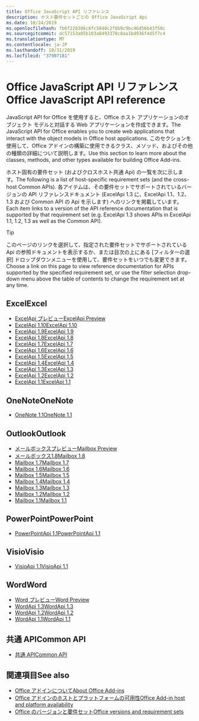 ```yaml
---
title: Office JavaScript API リファレンス
description: ホスト要件セットごとの Office JavaScript Api
ms.date: 10/24/2019
ms.openlocfilehash: fb6f228306c6fc5840c2f8b9c9bc46d56b43f50c
ms.sourcegitcommit: dc57153a05b103a8493370c8aa1bd936f4d5f7c4
ms.translationtype: MT
ms.contentlocale: ja-JP
ms.lasthandoff: 10/31/2019
ms.locfileid: "37907181"
---
```

# <a name="office-javascript-api-reference"></a><span data-ttu-id="5a113-103">Office JavaScript API リファレンス</span><span class="sxs-lookup"><span data-stu-id="5a113-103">Office JavaScript API reference</span></span>

<span data-ttu-id="5a113-104">JavaScript API for Office を使用すると、Office ホスト アプリケーションのオブジェクト モデルと対話する Web アプリケーションを作成できます。</span><span class="sxs-lookup"><span data-stu-id="5a113-104">The JavaScript API for Office enables you to create web applications that interact with the object models in Office host applications.</span></span> <span data-ttu-id="5a113-105">このセクションを使用して、Office アドインの構築に使用できるクラス、メソッド、およびその他の種類の詳細について説明します。</span><span class="sxs-lookup"><span data-stu-id="5a113-105">Use this section to learn more about the classes, methods, and other types available for building Office Add-ins.</span></span>

<span data-ttu-id="5a113-106">ホスト固有の要件セット (およびクロスホスト共通 Api) の一覧を次に示します。</span><span class="sxs-lookup"><span data-stu-id="5a113-106">The following is a list of host-specific requirement sets (and the cross-host Common APIs).</span></span> <span data-ttu-id="5a113-107">各アイテムは、その要件セットでサポートされているバージョンの API リファレンスドキュメント (ExcelApi 1.3 に、ExcelApi 1.1、1.2、1.3 および Common API の Api を示します) へのリンクを掲載しています。</span><span class="sxs-lookup"><span data-stu-id="5a113-107">Each item links to a version of the API reference documentation that is supported by that requirement set (e.g. ExcelApi 1.3 shows APIs in ExcelApi 1.1, 1.2, 1.3 as well as the Common API).</span></span>

> [!TIP]
> <span data-ttu-id="5a113-108">このページのリンクを選択して、指定された要件セットでサポートされている Api の参照ドキュメントを表示するか、または目次の上にある [フィルターの選択] ドロップダウンメニューを使用して、要件セットをいつでも変更できます。</span><span class="sxs-lookup"><span data-stu-id="5a113-108">Choose a link on this page to view reference documentation for APIs supported by the specified requirement set, or use the filter selection drop-down menu above the table of contents to change the requirement set at any time.</span></span>

## <a name="excel"></a><span data-ttu-id="5a113-109">Excel</span><span class="sxs-lookup"><span data-stu-id="5a113-109">Excel</span></span>

- [<span data-ttu-id="5a113-110">ExcelApi プレビュー</span><span class="sxs-lookup"><span data-stu-id="5a113-110">ExcelApi Preview</span></span>](/javascript/api/excel?view=excel-js-preview)
- [<span data-ttu-id="5a113-111">ExcelApi 1.10</span><span class="sxs-lookup"><span data-stu-id="5a113-111">ExcelApi 1.10</span></span>](/javascript/api/excel?view=excel-js-1.10)
- [<span data-ttu-id="5a113-112">ExcelApi 1.9</span><span class="sxs-lookup"><span data-stu-id="5a113-112">ExcelApi 1.9</span></span>](/javascript/api/excel?view=excel-js-1.9)
- [<span data-ttu-id="5a113-113">ExcelApi 1.8</span><span class="sxs-lookup"><span data-stu-id="5a113-113">ExcelApi 1.8</span></span>](/javascript/api/excel?view=excel-js-1.8)
- [<span data-ttu-id="5a113-114">ExcelApi 1.7</span><span class="sxs-lookup"><span data-stu-id="5a113-114">ExcelApi 1.7</span></span>](/javascript/api/excel?view=excel-js-1.7)
- [<span data-ttu-id="5a113-115">ExcelApi 1.6</span><span class="sxs-lookup"><span data-stu-id="5a113-115">ExcelApi 1.6</span></span>](/javascript/api/excel?view=excel-js-1.6)
- [<span data-ttu-id="5a113-116">ExcelApi 1.5</span><span class="sxs-lookup"><span data-stu-id="5a113-116">ExcelApi 1.5</span></span>](/javascript/api/excel?view=excel-js-1.5)
- [<span data-ttu-id="5a113-117">ExcelApi 1.4</span><span class="sxs-lookup"><span data-stu-id="5a113-117">ExcelApi 1.4</span></span>](/javascript/api/excel?view=excel-js-1.4)
- [<span data-ttu-id="5a113-118">ExcelApi 1.3</span><span class="sxs-lookup"><span data-stu-id="5a113-118">ExcelApi 1.3</span></span>](/javascript/api/excel?view=excel-js-1.3)
- [<span data-ttu-id="5a113-119">ExcelApi 1.2</span><span class="sxs-lookup"><span data-stu-id="5a113-119">ExcelApi 1.2</span></span>](/javascript/api/excel?view=excel-js-1.2)
- [<span data-ttu-id="5a113-120">ExcelApi 1.1</span><span class="sxs-lookup"><span data-stu-id="5a113-120">ExcelApi 1.1</span></span>](/javascript/api/excel?view=excel-js-1.1)

## <a name="onenote"></a><span data-ttu-id="5a113-121">OneNote</span><span class="sxs-lookup"><span data-stu-id="5a113-121">OneNote</span></span>

- [<span data-ttu-id="5a113-122">OneNote 1.1</span><span class="sxs-lookup"><span data-stu-id="5a113-122">OneNote 1.1</span></span>](/javascript/api/onenote?view=onenote-js-1.1)

## <a name="outlook"></a><span data-ttu-id="5a113-123">Outlook</span><span class="sxs-lookup"><span data-stu-id="5a113-123">Outlook</span></span>

- [<span data-ttu-id="5a113-124">メールボックスプレビュー</span><span class="sxs-lookup"><span data-stu-id="5a113-124">Mailbox Preview</span></span>](/javascript/api/outlook?view=outlook-js-preview)
- [<span data-ttu-id="5a113-125">メールボックス1.8</span><span class="sxs-lookup"><span data-stu-id="5a113-125">Mailbox 1.8</span></span>](/javascript/api/outlook?view=outlook-js-1.8)
- [<span data-ttu-id="5a113-126">Mailbox 1.7</span><span class="sxs-lookup"><span data-stu-id="5a113-126">Mailbox 1.7</span></span>](/javascript/api/outlook?view=outlook-js-1.7)
- [<span data-ttu-id="5a113-127">Mailbox 1.6</span><span class="sxs-lookup"><span data-stu-id="5a113-127">Mailbox 1.6</span></span>](/javascript/api/outlook?view=outlook-js-1.6)
- [<span data-ttu-id="5a113-128">Mailbox 1.5</span><span class="sxs-lookup"><span data-stu-id="5a113-128">Mailbox 1.5</span></span>](/javascript/api/outlook?view=outlook-js-1.5)
- [<span data-ttu-id="5a113-129">Mailbox 1.4</span><span class="sxs-lookup"><span data-stu-id="5a113-129">Mailbox 1.4</span></span>](/javascript/api/outlook?view=outlook-js-1.4)
- [<span data-ttu-id="5a113-130">Mailbox 1.3</span><span class="sxs-lookup"><span data-stu-id="5a113-130">Mailbox 1.3</span></span>](/javascript/api/outlook?view=outlook-js-1.3)
- [<span data-ttu-id="5a113-131">Mailbox 1.2</span><span class="sxs-lookup"><span data-stu-id="5a113-131">Mailbox 1.2</span></span>](/javascript/api/outlook?view=outlook-js-1.2)
- [<span data-ttu-id="5a113-132">Mailbox 1.1</span><span class="sxs-lookup"><span data-stu-id="5a113-132">Mailbox 1.1</span></span>](/javascript/api/outlook?view=outlook-js-1.1)

## <a name="powerpoint"></a><span data-ttu-id="5a113-133">PowerPoint</span><span class="sxs-lookup"><span data-stu-id="5a113-133">PowerPoint</span></span>

- [<span data-ttu-id="5a113-134">PowerPointApi 1.1</span><span class="sxs-lookup"><span data-stu-id="5a113-134">PowerPointApi 1.1</span></span>](/javascript/api/powerpoint?view=powerpoint-js-1.1)

## <a name="visio"></a><span data-ttu-id="5a113-135">Visio</span><span class="sxs-lookup"><span data-stu-id="5a113-135">Visio</span></span>

- [<span data-ttu-id="5a113-136">VisioApi 1.1</span><span class="sxs-lookup"><span data-stu-id="5a113-136">VisioApi 1.1</span></span>](/javascript/api/visio?view=visio-js-1.1)

## <a name="word"></a><span data-ttu-id="5a113-137">Word</span><span class="sxs-lookup"><span data-stu-id="5a113-137">Word</span></span>

- [<span data-ttu-id="5a113-138">Word プレビュー</span><span class="sxs-lookup"><span data-stu-id="5a113-138">Word Preview</span></span>](/javascript/api/word?view=word-js-preview)
- [<span data-ttu-id="5a113-139">WordApi 1.3</span><span class="sxs-lookup"><span data-stu-id="5a113-139">WordApi 1.3</span></span>](/javascript/api/word?view=word-js-1.3)
- [<span data-ttu-id="5a113-140">WordApi 1.2</span><span class="sxs-lookup"><span data-stu-id="5a113-140">WordApi 1.2</span></span>](/javascript/api/word?view=word-js-1.2)
- [<span data-ttu-id="5a113-141">WordApi 1.1</span><span class="sxs-lookup"><span data-stu-id="5a113-141">WordApi 1.1</span></span>](/javascript/api/word?view=word-js-1.1)

## <a name="common-api"></a><span data-ttu-id="5a113-142">共通 API</span><span class="sxs-lookup"><span data-stu-id="5a113-142">Common API</span></span>

- [<span data-ttu-id="5a113-143">共通 API</span><span class="sxs-lookup"><span data-stu-id="5a113-143">Common API</span></span>](/javascript/api/office?view=common-js)

## <a name="see-also"></a><span data-ttu-id="5a113-144">関連項目</span><span class="sxs-lookup"><span data-stu-id="5a113-144">See also</span></span>

- [<span data-ttu-id="5a113-145">Office アドインについて</span><span class="sxs-lookup"><span data-stu-id="5a113-145">About Office Add-ins</span></span>](/office/dev/add-ins/overview)
- [<span data-ttu-id="5a113-146">Office アドインのホストとプラットフォームの可用性</span><span class="sxs-lookup"><span data-stu-id="5a113-146">Office Add-in host and platform availability</span></span>](/office/dev/add-ins/overview/office-add-in-availability)
- [<span data-ttu-id="5a113-147">Office のバージョンと要件セット</span><span class="sxs-lookup"><span data-stu-id="5a113-147">Office versions and requirement sets</span></span>](/office/dev/add-ins/develop/office-versions-and-requirement-sets)
